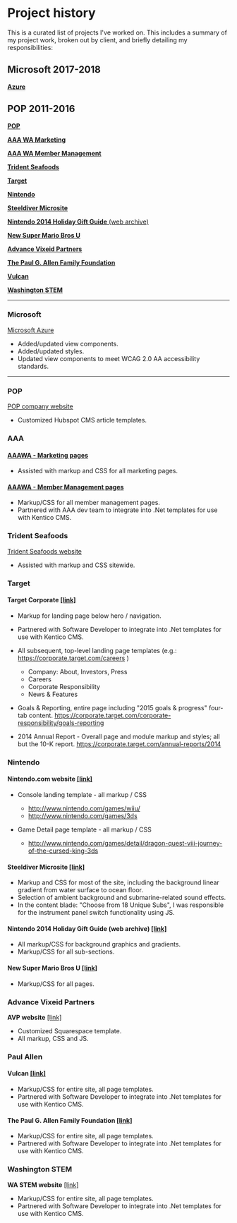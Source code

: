 # Project history

This is a curated list of projects I've worked on. This includes a summary of my project work, broken out by client, and briefly detailing my responsibilities:


## Microsoft **2017-2018**

[**Azure**](https://azure.microsoft.com)


## POP **2011-2016** 

[**POP**](http://www.wearepop.com)

[**AAA WA Marketing**](https://wa.aaa.com/)

[**AAA WA Member Management**](https://secure.wa.aaa.com/membermanagement/join/detail/classic)

[**Trident Seafoods**](http://www.tridentseafoods.com)

[**Target**](https://corporate.target.com)

[**Nintendo**](http://www.nintendo.com)

[**Steeldiver Microsite**](http://steeldiver.nintendo.com)

[**Nintendo 2014 Holiday Gift Guide** (web archive)](http://web.archive.org/web/20141228124212/http://happyholidays.nintendo.com/)

[**New Super Mario Bros U**](http://newsupermariobrosu.nintendo.com)

[**Advance Vixeid Partners**](http://www.avpgrowth.com)

[**The Paul G. Allen Family Foundation**](http://www.pgafamilyfoundation.org)

[**Vulcan**](http://www.vulcan.com)

[**Washington STEM**](http://wastem.org)

---

### Microsoft

[Microsoft Azure](https://azure.microsoft.com)

- Added/updated view components.
- Added/updated styles.
- Updated view components to meet WCAG 2.0 AA accessibility standards.

---

### POP

[POP company website](http://www.wearepop.com)

- Customized Hubspot CMS article templates.


### AAA

#### [AAAWA - Marketing pages](https://wa.aaa.com)

- Assisted with markup and CSS for all marketing pages.

#### [AAAWA - Member Management pages](https://secure.wa.aaa.com/membermanagement/join/detail/classic)
	
- Markup/CSS for all member management pages.
- Partnered with AAA dev team to integrate into .Net templates for use with Kentico CMS.


### Trident Seafoods

[Trident Seafoods website](http://www.tridentseafoods.com)

- Assisted with markup and CSS sitewide.


### Target

#### Target Corporate [[link]](https://corporate.target.com)

- Markup for landing page below hero / navigation.
- Partnered with Software Developer to integrate into .Net templates for use with Kentico CMS.

- All subsequent, top-level landing page templates (e.g.: https://corporate.target.com/careers )
	- Company: About, Investors, Press
	- Careers
	- Corporate Responsibility
	- News & Features

- Goals & Reporting, entire page including "2015 goals & progress" four-tab content.
	https://corporate.target.com/corporate-responsibility/goals-reporting

- 2014 Annual Report - Overall page and module markup and styles; all but the 10-K report.
	https://corporate.target.com/annual-reports/2014


### Nintendo

#### Nintendo.com website [[link]](http://www.nintendo.com)

- Console landing template - all markup / CSS
	- http://www.nintendo.com/games/wiiu/
	- http://www.nintendo.com/games/3ds

- Game Detail page template - all markup / CSS
	- http://www.nintendo.com/games/detail/dragon-quest-viii-journey-of-the-cursed-king-3ds


#### Steeldiver Microsite [[link]](http://steeldiver.nintendo.com)

- Markup and CSS for most of the site, including the background linear gradient from water surface to ocean floor.
- Selection of ambient background and submarine-related sound effects.
- In the content blade: "Choose from 18 Unique Subs", I was responsible for the instrument panel switch functionality using JS.


#### Nintendo 2014 Holiday Gift Guide (web archive) [[link]](http://web.archive.org/web/20141228124212/http://happyholidays.nintendo.com/)

- All markup/CSS for background graphics and gradients.
- Markup/CSS for all sub-sections.


#### New Super Mario Bros U [[link]](http://newsupermariobrosu.nintendo.com)

- Markup/CSS for all pages.


### Advance Vixeid Partners

**AVP website** [[link]](http://www.avpgrowth.com)

- Customized Squarespace template.
- All markup, CSS and JS.


### Paul Allen

#### Vulcan [[link]](http://www.vulcan.com)

- Markup/CSS for entire site, all page templates.
- Partnered with Software Developer to integrate into .Net templates for use with Kentico CMS.


#### The Paul G. Allen Family Foundation [[link]](http://www.pgafamilyfoundation.org)

- Markup/CSS for entire site, all page templates.
- Partnered with Software Developer to integrate into .Net templates for use with Kentico CMS.


### Washington STEM

**WA STEM website** [[link]](http://www.washingtonstem.org)

- Markup/CSS for entire site, all page templates.
- Partnered with Software Developer to integrate into .Net templates for use with Kentico CMS.







